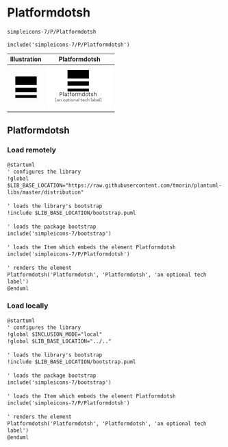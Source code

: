 # Platformdotsh


```text
simpleicons-7/P/Platformdotsh
```

```text
include('simpleicons-7/P/Platformdotsh')
```



| Illustration | Platformdotsh |
| :---: | :---: |
| ![illustration for Illustration](../../simpleicons-7/P/Platformdotsh.png) | ![illustration for Platformdotsh](../../simpleicons-7/P/Platformdotsh.Local.png) |




## Platformdotsh

### Load remotely
```plantuml
@startuml
' configures the library
!global $LIB_BASE_LOCATION="https://raw.githubusercontent.com/tmorin/plantuml-libs/master/distribution"

' loads the library's bootstrap
!include $LIB_BASE_LOCATION/bootstrap.puml

' loads the package bootstrap
include('simpleicons-7/bootstrap')

' loads the Item which embeds the element Platformdotsh
include('simpleicons-7/P/Platformdotsh')

' renders the element
Platformdotsh('Platformdotsh', 'Platformdotsh', 'an optional tech label')
@enduml
```

### Load locally
```plantuml
@startuml
' configures the library
!global $INCLUSION_MODE="local"
!global $LIB_BASE_LOCATION="../.."

' loads the library's bootstrap
!include $LIB_BASE_LOCATION/bootstrap.puml

' loads the package bootstrap
include('simpleicons-7/bootstrap')

' loads the Item which embeds the element Platformdotsh
include('simpleicons-7/P/Platformdotsh')

' renders the element
Platformdotsh('Platformdotsh', 'Platformdotsh', 'an optional tech label')
@enduml
```

